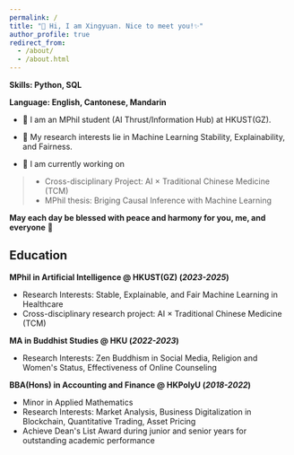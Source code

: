 ```yaml
---
permalink: /
title: "👋 Hi, I am Xingyuan. Nice to meet you!✨"
author_profile: true
redirect_from: 
  - /about/
  - /about.html
---
```



**Skills: Python, SQL**

**Language: English, Cantonese, Mandarin**


-  🤖 I am an MPhil student (AI Thrust/Information Hub) at HKUST(GZ).  
  

- 🌱 My research interests lie in Machine Learning Stability, Explainability, and Fairness.  
  

- 📝 I am currently working on
> - Cross-disciplinary Project: AI × Traditional Chinese Medicine (TCM)
> - MPhil thesis: Briging Causal Inference with Machine Learning  
  

**May each day be blessed with peace and harmony for you, me, and everyone** 🙏  


Education
------
**MPhil in Artificial Intelligence @ HKUST(GZ) (_2023-2025_)**
- Research Interests: Stable, Explainable, and Fair Machine Learning in Healthcare
- Cross-disciplinary research project: AI × Traditional Chinese Medicine (TCM)

**MA in Buddhist Studies @ HKU (_2022-2023_)**
- Research Interests: Zen Buddhism in Social Media, Religion and Women's Status, Effectiveness of Online Counseling

**BBA(Hons) in Accounting and Finance @ HKPolyU (_2018-2022_)**
- Minor in Applied Mathematics
- Research Interests: Market Analysis, Business Digitalization in Blockchain, Quantitative Trading, Asset Pricing
- Achieve Dean's List Award during junior and senior years for outstanding academic performance
